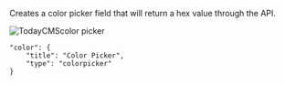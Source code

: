 Creates a color picker field that will return a hex value through the API.

![TodayCMScolor picker](http://space.todaymade.com/todaycms/colorpicker2.jpg)

    "color": {
        "title": "Color Picker",
        "type": "colorpicker"
    }